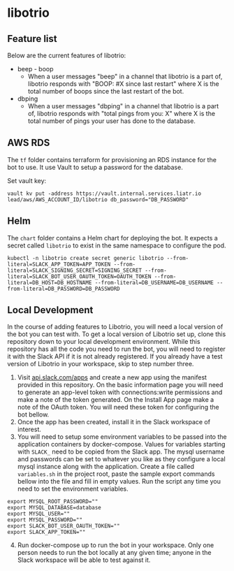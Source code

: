 # libotrio

## Feature list

Below are the current features of libotrio:

- beep - boop
  - When a user messages "beep" in a channel that libotrio is a part of, libotrio responds with "BOOP: #X since last restart" where X is the total number of boops since the last restart of the bot.
- dbping
  - When a user messages "dbping" in a channel that libotrio is a part of, libotrio responds with "total pings from you: X" where X is the total number of pings your user has done to the database.

## AWS RDS

The `tf` folder contains terraform for provisioning an RDS instance for the bot to use. It use Vault to setup a password for the database.

Set vault key:

```
vault kv put -address https://vault.internal.services.liatr.io lead/aws/AWS_ACCOUNT_ID/libotrio db_password="DB_PASSWORD"
```

## Helm

The `chart` folder contains a Helm chart for deploying the bot. It expects a secret called `libotrio` to exist in the same namespace to configure the pod.

```
kubectl -n libotrio create secret generic libotrio --from-literal=SLACK_APP_TOKEN=APP_TOKEN --from-literal=SLACK_SIGNING_SECRET=SIGNING_SECRET --from-literal=SLACK_BOT_USER_OAUTH_TOKEN=OAUTH_TOKEN --from-literal=DB_HOST=DB_HOSTNAME --from-literal=DB_USERNAME=DB_USERNAME --from-literal=DB_PASSWORD=DB_PASSWORD
```

## Local Development

In the course of adding features to Libotrio, you will need a local version of the bot you can test with. To get a local version of Libotrio set up, clone this repository down to your local development environment. While this repository has all the code you need to run the bot, you will need to register it with the Slack API if it is not already registered. If you already have a test version of Libotrio in your workspace, skip to step number three.

1.  Visit [api.slack.com/apps](https://api.slack.com/apps) and create a new app using the manifest provided in this repository. On the basic information page you will need to generate an app-level token with connections:write permissions and make a note of the token generated. On the Install App page make a note of the OAuth token. You will need these token for configuring the bot bellow.
2.  Once the app has been created, install it in the Slack workspace of interest.
3.  You will need to setup some environment variables to be passed into the application containers by docker-compose. Values for variables starting with `SLACK_` need to be copied from the Slack app. The mysql username and passwords can
    be set to whatever you like as they configure a local mysql instance along with the application.
    Create a file called `variables.sh` in the project root, paste the sample export commands bellow into the file and fill in empty values. Run the script any time you need to set the environment variables.

```
export MYSQL_ROOT_PASSWORD=""
export MYSQL_DATABASE=database
export MYSQL_USER=""
export MYSQL_PASSWORD=""
export SLACK_BOT_USER_OAUTH_TOKEN=""
export SLACK_APP_TOKEN=""
```

4. Run docker-compose up to run the bot in your workspace. Only one person needs to run the bot locally at any given time; anyone in the Slack workspace will be able to test against it.
